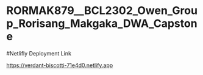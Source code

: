 # RORMAK879__BCL2302_Owen_Group_Rorisang_Makgaka_DWA_Capstone
#Netlifly Deployment Link

https://verdant-biscotti-71e4d0.netlify.app

